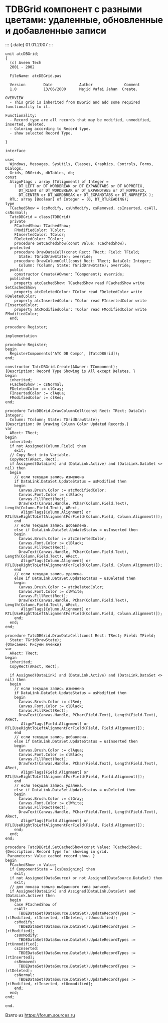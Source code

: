 TDBGrid компонент c разными цветами: удаленные, обновленные и добавленные записи
================================================================================

::: {.date}
01.01.2007
:::

    unit atcDBGrid; 
    { 
      (c) Aveen Tech 
      2001 - 2002 
     
      FileName: atcDBGrid.pas 
     
      Version        Date            Author              Comment 
      1.0            13/06/2000      Majid Vafai Jahan  Create. 
     
    OVERVIEW 
      - This grid is inherited from DBGrid and add some required functionality to it. 
     
    Functionality: 
      - Record type are all records that may be modified, unmodified, inserted, deleted. 
      - Coloring according to Record type. 
      - show selected Record Type. 
     
    } 
     
    interface 
     
    uses 
      Windows, Messages, SysUtils, Classes, Graphics, Controls, Forms, Dialogs, 
      Grids, DBGrids, dbTables, db; 
    const 
      AlignFlags : array [TAlignment] of Integer = 
        ( DT_LEFT or DT_WORDBREAK or DT_EXPANDTABS or DT_NOPREFIX, 
          DT_RIGHT or DT_WORDBREAK or DT_EXPANDTABS or DT_NOPREFIX, 
          DT_CENTER or DT_WORDBREAK or DT_EXPANDTABS or DT_NOPREFIX ); 
      RTL: array [Boolean] of Integer = (0, DT_RTLREADING); 
    type 
      TCachedShow = (csModify, csUnModify, csRemoved, csInserted, csAll, csNormal); 
      TatcDBGrid = class(TDBGrid) 
      private 
        FCachedShow: TCachedShow; 
        FModifiedColor: TColor; 
        FInsertedColor: TColor; 
        FDeletedColor: TColor; 
        procedure SetCachedShow(const Value: TCachedShow); 
      protected 
        procedure DrawDataCell(const Rect: TRect; Field: TField; 
          State: TGridDrawState); override; 
        procedure DrawColumnCell(const Rect: TRect; DataCol: Integer; 
          Column: TColumn; State: TGridDrawState); override; 
      public 
        constructor Create(AOwner: TComponent); override; 
      published 
        property atcCachedShow: TCachedShow read FCachedShow write SetCachedShow; 
        property atcDeletedColor: TColor read FDeletedColor write FDeletedColor; 
        property atcInsertedColor: TColor read FInsertedColor write FInsertedColor; 
        property atcModifiedColor: TColor read FModifiedColor write FModifiedColor; 
      end; 
     
    procedure Register; 
     
    implementation 
     
    procedure Register; 
    begin 
      RegisterComponents('ATC DB Compo', [TatcDBGrid]); 
    end; 
     
    constructor TatcDBGrid.Create(AOwner: TComponent); 
    {Description: Record Type Showing is All except Deletes. }
    begin 
      inherited; 
      FCachedShow := csNormal; 
      FDeletedColor := clGray; 
      FInsertedColor := clAqua; 
      FModifiedColor := clRed; 
    end; 
     
    procedure TatcDBGrid.DrawColumnCell(const Rect: TRect; DataCol: Integer; 
      Column: TColumn; State: TGridDrawState); 
    {Description: On Drawing Column Color Updated Records.}
    var 
      ARect: TRect; 
    begin 
      inherited; 
      if not Assigned(Column.Field) then 
        exit; 
      // Copy Rect into Variable. 
      CopyRect(ARect, Rect); 
      if Assigned(DataLink) and (DataLink.Active) and (DataLink.DataSet <> nil) then 
      begin 
        // если текущая запись изменена
        if DataLink.DataSet.UpdateStatus = usModified then 
        begin 
          Canvas.Brush.Color := atcModifiedColor; 
          Canvas.Font.Color := clBlack; 
          Canvas.FillRect(Rect); 
          DrawText(Canvas.Handle, PChar(Column.Field.Text), Length(Column.Field.Text), ARect, 
           AlignFlags[Column.Alignment] or RTL[UseRightToLeftAlignmentForField(Column.Field, Column.Alignment)]); 
        end 
        // если текущая запись добавлена.
        else if DataLink.DataSet.UpdateStatus = usInserted then 
        begin 
          Canvas.Brush.Color := atcInsertedColor; 
          Canvas.Font.Color := clBlack; 
          Canvas.FillRect(Rect); 
          DrawText(Canvas.Handle, PChar(Column.Field.Text), Length(Column.Field.Text), ARect, 
           AlignFlags[Column.Alignment] or RTL[UseRightToLeftAlignmentForField(Column.Field, Column.Alignment)]); 
        end 
        // если текущая запись удалена.
        else if DataLink.DataSet.UpdateStatus = usDeleted then 
        begin 
          Canvas.Brush.Color := atcDeletedColor; 
          Canvas.Font.Color := clWhite; 
          Canvas.FillRect(Rect); 
          DrawText(Canvas.Handle, PChar(Column.Field.Text), Length(Column.Field.Text), ARect, 
           AlignFlags[Column.Alignment] or RTL[UseRightToLeftAlignmentForField(Column.Field, Column.Alignment)]); 
        end; 
      end; 
    end; 
     
    procedure TatcDBGrid.DrawDataCell(const Rect: TRect; Field: TField; 
      State: TGridDrawState); 
    {Описание: Рисуем ячейки}
    var 
      ARect: TRect; 
    begin 
      inherited; 
      CopyRect(ARect, Rect); 
     
      if Assigned(DataLink) and (DataLink.Active) and (DataLink.DataSet <> nil) then 
      begin 
        // если текущая запись изменена
        if DataLink.DataSet.UpdateStatus = usModified then 
        begin 
          Canvas.Brush.Color := clRed; 
          Canvas.Font.Color := clBlack; 
          Canvas.FillRect(Rect); 
          DrawText(Canvas.Handle, PChar(Field.Text), Length(Field.Text), ARect, 
           AlignFlags[Field.Alignment] or RTL[UseRightToLeftAlignmentForField(Field, Field.Alignment)]); 
        end 
        // если текущая запись добавлена.
        else if DataLink.DataSet.UpdateStatus = usInserted then 
        begin 
          Canvas.Brush.Color := clAqua; 
          Canvas.Font.Color := clBlack; 
          Canvas.FillRect(Rect); 
          DrawText(Canvas.Handle, PChar(Field.Text), Length(Field.Text), ARect, 
           AlignFlags[Field.Alignment] or RTL[UseRightToLeftAlignmentForField(Field, Field.Alignment)]); 
        end 
        // если текущая запись удалена.
        else if DataLink.DataSet.UpdateStatus = usDeleted then 
        begin 
          Canvas.Brush.Color := clGray; 
          Canvas.Font.Color := clWhite; 
          Canvas.FillRect(Rect); 
          DrawText(Canvas.Handle, PChar(Field.Text), Length(Field.Text), ARect, 
           AlignFlags[Field.Alignment] or RTL[UseRightToLeftAlignmentForField(Field, Field.Alignment)]); 
        end; 
      end; 
    end; 
     
    procedure TatcDBGrid.SetCachedShow(const Value: TCachedShow); 
    {Description: Record type for showing in grid. 
     Parameters: Value cached record show. }
    begin 
      FCachedShow := Value; 
      if ComponentState = [csDesigning] then 
        exit; 
      if not Assigned(DataSource) or not Assigned(DataSource.DataSet) then 
        exit; 
      // для показа только выбранного типа записей.
      if Assigned(DataLink) and Assigned(DataLink.DataSet) and (DataLink.Active) then 
      begin 
        case FCachedShow of 
        csAll: 
          TBDEDataSet(DataSource.DataSet).UpdateRecordTypes := [rtModified, rtInserted, rtDeleted, rtUnmodified]; 
        csModify: 
          TBDEDataSet(DataSource.DataSet).UpdateRecordTypes := [rtModified]; 
        csUnModify: 
          TBDEDataSet(DataSource.DataSet).UpdateRecordTypes := [rtUnmodified]; 
        csInserted: 
          TBDEDataSet(DataSource.DataSet).UpdateRecordTypes := [rtInserted]; 
        csRemoved: 
          TBDEDataSet(DataSource.DataSet).UpdateRecordTypes := [rtDeleted]; 
        csNormal: 
          TBDEDataSet(DataSource.DataSet).UpdateRecordTypes := [rtModified, rtInserted, rtUnmodified]; 
        end; 
      end; 
    end; 
     
    end.

Взято из <https://forum.sources.ru>
